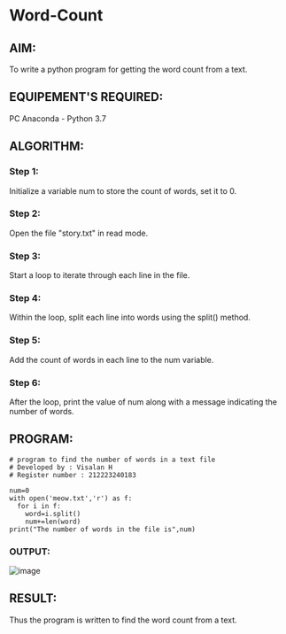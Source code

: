 # Word-Count
## AIM:
To write a python program for getting the word count from a text.
## EQUIPEMENT'S REQUIRED: 
PC
Anaconda - Python 3.7
## ALGORITHM: 
### Step 1:
Initialize a variable num to store the count of words, set it to 0.
### Step 2: 
 Open the file "story.txt" in read mode.
### Step 3: 
Start a loop to iterate through each line in the file.
### Step 4:  
Within the loop, split each line into words using the split() method.
### Step 5: 
Add the count of words in each line to the num variable.
### Step 6: 
After the loop, print the value of num along with a message indicating the number of words.

## PROGRAM:
```
# program to find the number of words in a text file
# Developed by : Visalan H
# Register number : 212223240183

num=0 
with open('meow.txt','r') as f:
  for i in f:
    word=i.split()
    num+=len(word)
print("The number of words in the file is",num)
```

### OUTPUT:
![image](https://github.com/Visalan-H/Word-Count/assets/152077751/ec50a864-5937-4873-ba22-10a6c3c99c0b)

## RESULT:
Thus the program is written to find the word count from a text.
